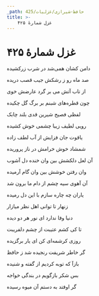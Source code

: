 ```yaml
---
_path: حافظ-شیرازی/غزلیات/425
title: >-
    غزل شمارهٔ ۴۲۵
---
```

# غزل شمارهٔ ۴۲۵

<div class="b" id="bn1"><div class="m1"><p>دامن کشان همی‌شد در شرب زرکشیده</p></div>
<div class="m2"><p>صد ماه رو ز رشکش جیب قصب دریده</p></div></div>
<div class="b" id="bn2"><div class="m1"><p>از تاب آتش می بر گرد عارضش خوی</p></div>
<div class="m2"><p>چون قطره‌های شبنم بر برگ گل چکیده</p></div></div>
<div class="b" id="bn3"><div class="m1"><p>لفظی فصیح شیرین قدی بلند چابک</p></div>
<div class="m2"><p>رویی لطیف زیبا چشمی خوش کشیده</p></div></div>
<div class="b" id="bn4"><div class="m1"><p>یاقوت جان فزایش از آب لطف زاده</p></div>
<div class="m2"><p>شمشاد خوش خرامش در ناز پروریده</p></div></div>
<div class="b" id="bn5"><div class="m1"><p>آن لعل دلکشش بین وان خنده دل آشوب</p></div>
<div class="m2"><p>وان رفتن خوشش بین وان گام آرمیده</p></div></div>
<div class="b" id="bn6"><div class="m1"><p>آن آهوی سیه چشم از دام ما برون شد</p></div>
<div class="m2"><p>یاران چه چاره سازم با این دل رمیده</p></div></div>
<div class="b" id="bn7"><div class="m1"><p>زنهار تا توانی اهل نظر میازار</p></div>
<div class="m2"><p>دنیا وفا ندارد ای نور هر دو دیده</p></div></div>
<div class="b" id="bn8"><div class="m1"><p>تا کی کشم عتیبت از چشم دلفریبت</p></div>
<div class="m2"><p>روزی کرشمه‌ای کن ای یار برگزیده</p></div></div>
<div class="b" id="bn9"><div class="m1"><p>گر خاطر شریفت رنجیده شد ز حافظ</p></div>
<div class="m2"><p>بازآ که توبه کردیم از گفته و شنیده</p></div></div>
<div class="b" id="bn10"><div class="m1"><p>بس شکر بازگویم در بندگی خواجه</p></div>
<div class="m2"><p>گر اوفتد به دستم آن میوه رسیده</p></div></div>
